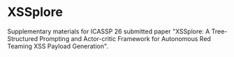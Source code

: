 # XSSplore
Supplementary materials for ICASSP 26 submitted paper "XSSplore: A Tree-Structured Prompting and Actor-critic Framework for Autonomous Red Teaming XSS Payload Generation".
